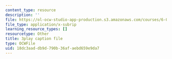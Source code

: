 ```yaml
---
content_type: resource
description: ''
file: https://ol-ocw-studio-app-production.s3.amazonaws.com/courses/6-0001-introduction-to-computer-science-and-programming-in-python-fall-2016/18dc3aaddb9d790b36afaebd659e9da7_4WtaFLayz_w.srt
file_type: application/x-subrip
learning_resource_types: []
resourcetype: Other
title: 3play caption file
type: OCWFile
uid: 18dc3aad-db9d-790b-36af-aebd659e9da7
---
```

